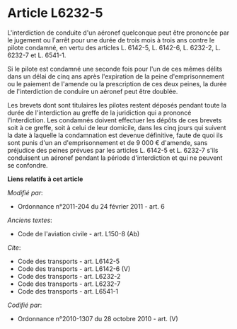 # Article L6232-5

L'interdiction de conduite d'un aéronef quelconque peut être prononcée par le jugement ou l'arrêt pour une durée de trois
mois à trois ans contre le pilote condamné, en vertu des articles L. 6142-5, L. 6142-6, L. 6232-2, L. 6232-7 et L. 6541-1. 

Si le pilote est condamné une seconde fois pour l'un de ces mêmes délits dans un délai de cinq ans après l'expiration de la
peine d'emprisonnement ou le paiement de l'amende ou la prescription de ces deux peines, la durée de l'interdiction de
conduire un aéronef peut être doublée. 

Les brevets dont sont titulaires les pilotes restent déposés pendant toute la durée de l'interdiction au greffe de la
juridiction qui a prononcé l'interdiction. Les condamnés doivent effectuer les dépôts de ces brevets soit à ce greffe, soit à
celui de leur domicile, dans les cinq jours qui suivent la date à laquelle la condamnation est devenue définitive, faute de
quoi ils sont punis d'un an d'emprisonnement et de 9 000 € d'amende, sans préjudice des peines prévues par les articles L.
6142-5 et L. 6232-7 s'ils conduisent un aéronef pendant la période d'interdiction et qui ne peuvent se confondre.

**Liens relatifs à cet article**

_Modifié par_:

  - Ordonnance n°2011-204 du 24 février 2011 - art. 6

_Anciens textes_:

  - Code de l'aviation civile - art. L150-8 (Ab)

_Cite_:

  - Code des transports - art. L6142-5
  - Code des transports - art. L6142-6 (V)
  - Code des transports - art. L6232-2
  - Code des transports - art. L6232-7
  - Code des transports - art. L6541-1

_Codifié par_:

  - Ordonnance n°2010-1307 du 28 octobre 2010 - art. (V)
